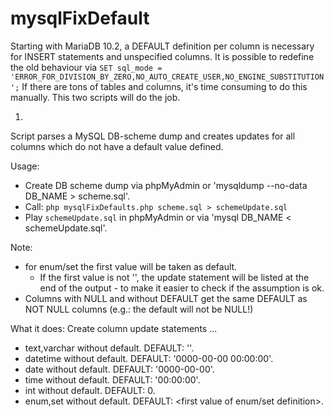 # mysqlFixDefault
Starting with MariaDB 10.2, a DEFAULT definition per column is necessary for INSERT statements and unspecified columns. 
It is possible to redefine the old behaviour via `SET sql_mode = 'ERROR_FOR_DIVISION_BY_ZERO,NO_AUTO_CREATE_USER,NO_ENGINE_SUBSTITUTION';` 
If there are tons of tables and columns, it's time consuming to do this manually. This two scripts will do the job.

1) 

Script parses a MySQL DB-scheme dump and creates updates for all columns which do not have a default value defined.
 
 Usage:
 - Create DB scheme dump via phpMyAdmin or 'mysqldump --no-data DB_NAME > scheme.sql'.
 - Call: `php mysqlFixDefaults.php scheme.sql > schemeUpdate.sql`
 - Play `schemeUpdate.sql` in phpMyAdmin or via 'mysql DB_NAME < schemeUpdate.sql'.

 Note: 
 - for enum/set the first value will be taken as default. 
   - If the first value is not '', the update statement will be listed at the end of the output - to make it easier to check if the assumption is ok.
 - Columns with NULL and without DEFAULT get the same DEFAULT as NOT NULL columns (e.g.: the default will not be NULL!)

 What it does: Create column update statements ...
 - text,varchar without default. DEFAULT: ''.
 - datetime without default. DEFAULT: '0000-00-00 00:00:00'.
 - date without default. DEFAULT: '0000-00-00'.
 - time without default. DEFAULT: '00:00:00'.
 - int without default. DEFAULT: 0.
 - enum,set without default. DEFAULT: <first value of enum/set definition>.

